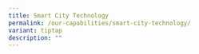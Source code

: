 ```yaml
---
title: Smart City Technology
permalink: /our-capabilities/smart-city-technology/
variant: tiptap
description: ""
---
```


